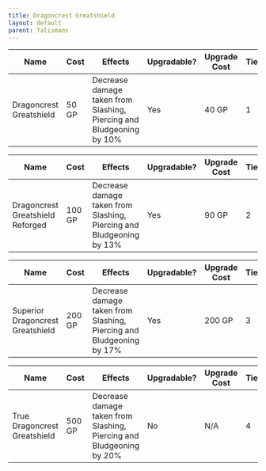 ```yaml
---
title: Dragoncrest Greatshield 
layout: default
parent: Talismans
---
```


| Name                    | Cost  | Effects                                                              | Upgradable? | Upgrade Cost | Tier |
| ----------------------- | ----- | -------------------------------------------------------------------- | ----------- | ------------ | ---- |
| Dragoncrest Greatshield | 50 GP | Decrease damage taken from Slashing, Piercing and Bludgeoning by 10% | Yes         | 40 GP        | 1    |

| Name                             | Cost   | Effects                                                              | Upgradable? | Upgrade Cost | Tier |
| -------------------------------- | ------ | -------------------------------------------------------------------- | ----------- | ------------ | ---- |
| Dragoncrest Greatshield Reforged | 100 GP | Decrease damage taken from Slashing, Piercing and Bludgeoning by 13% | Yes         | 90 GP        | 2    |

| Name                             | Cost   | Effects                                                              | Upgradable? | Upgrade Cost | Tier |
| -------------------------------- | ------ | -------------------------------------------------------------------- | ----------- | ------------ | ---- |
| Superior Dragoncrest Greatshield | 200 GP | Decrease damage taken from Slashing, Piercing and Bludgeoning by 17% | Yes         | 200 GP       | 3    |

| Name                         | Cost   | Effects                                                              | Upgradable? | Upgrade Cost | Tier |
| ---------------------------- | ------ | -------------------------------------------------------------------- | ----------- | ------------ | ---- |
| True Dragoncrest Greatshield | 500 GP | Decrease damage taken from Slashing, Piercing and Bludgeoning by 20% | No          | N/A          | 4    |
